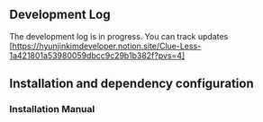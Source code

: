 ## Development Log
The development log is in progress. You can track updates [https://hyunjinkimdeveloper.notion.site/Clue-Less-1a421801a53980059dbcc9c29b1b382f?pvs=4]

## Installation and dependency configuration
### Installation Manual
